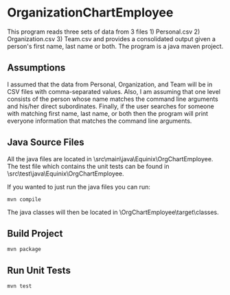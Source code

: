 # OrganizationChartEmployee

This program reads three sets of data from 3 files 1) Personal.csv 2) Organization.csv 3) Team.csv and provides a consolidated output given a person's first name, last name or both. The program is a java maven project.

## Assumptions

I assumed that the data from Personal, Organization, and Team will be in CSV files with comma-separated values. Also, I am assuming that one level consists of the person whose name matches the command line arguments and his/her direct subordinates. Finally, if the user searches for someone with matching first name, last name, or both then the program will print everyone information that matches the command line arguments.

## Java Source Files
All the java files are located in \src\main\java\Equinix\OrgChartEmployee.
The test file which contains the unit tests can be found in \src\test\java\Equinix\OrgChartEmployee.

If you wanted to just run the java files you can run:
```
mvn compile
```
The java classes will then be located in \OrgChartEmployee\target\classes.

## Build Project

```
mvn package
```

## Run Unit Tests

```
mvn test
```

